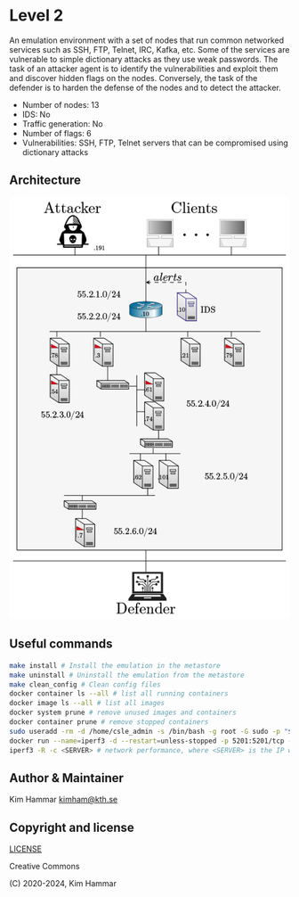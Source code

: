 # Level 2

An emulation environment with a set of nodes that run common networked services such as SSH, FTP, Telnet, IRC, Kafka, 
etc. Some of the services are vulnerable to simple dictionary attacks as they use weak passwords. 
The task of an attacker agent is to identify the vulnerabilities and exploit them and discover hidden flags
on the nodes. Conversely, the task of the defender is to harden the defense of the nodes and to detect the 
attacker. 

- Number of nodes: 13
- IDS: No
- Traffic generation: No
- Number of flags: 6
- Vulnerabilities: SSH, FTP, Telnet servers that can be compromised using dictionary attacks

## Architecture
<p align="center">
<img src="env.png" width="600">
</p>


## Useful commands

```bash
make install # Install the emulation in the metastore
make uninstall # Uninstall the emulation from the metastore
make clean_config # Clean config files 
docker container ls --all # list all running containers
docker image ls --all # list all images
docker system prune # remove unused images and containers
docker container prune # remove stopped containers
sudo useradd -rm -d /home/csle_admin -s /bin/bash -g root -G sudo -p "$(openssl passwd -1 'csle@admin-pw_191')" csle_admin
docker run --name=iperf3 -d --restart=unless-stopped -p 5201:5201/tcp -p 5201:5201/udp mlabbe/iperf3 # Start the iperf server on the host
iperf3 -R -c <SERVER> # network performance, where <SERVER> is the IP where the iperf server is running e.g. the host 172.31.212.92   
```

## Author & Maintainer

Kim Hammar <kimham@kth.se>

## Copyright and license

[LICENSE](../../../../../LICENSE.md)

Creative Commons

(C) 2020-2024, Kim Hammar